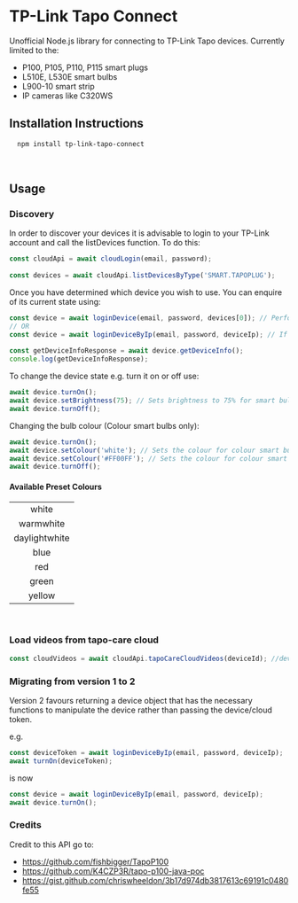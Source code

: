 # TP-Link Tapo Connect

Unofficial Node.js library for connecting to TP-Link Tapo devices. Currently limited to the:
- P100, P105, P110, P115 smart plugs
- L510E, L530E smart bulbs
- L900-10 smart strip
- IP cameras like C320WS

## Installation Instructions

```bash
  npm install tp-link-tapo-connect
```

<br/>

## Usage

### Discovery

In order to discover your devices it is advisable to login to your TP-Link account and call the listDevices function. To do this:

```ts
const cloudApi = await cloudLogin(email, password);
    
const devices = await cloudApi.listDevicesByType('SMART.TAPOPLUG');
```

Once you have determined which device you wish to use. You can enquire of its current state using:

```ts
const device = await loginDevice(email, password, devices[0]); // Performs a mac lookup to determine local IP address
// OR
const device = await loginDeviceByIp(email, password, deviceIp); // If you know your local device IP address
    
const getDeviceInfoResponse = await device.getDeviceInfo();
console.log(getDeviceInfoResponse);
```

To change the device state e.g. turn it on or off use:

```ts
await device.turnOn();
await device.setBrightness(75); // Sets brightness to 75% for smart bulbs only
await device.turnOff();
```

Changing the bulb colour (Colour smart bulbs only):

```ts
await device.turnOn();
await device.setColour('white'); // Sets the colour for colour smart bulbs only
await device.setColour('#FF00FF'); // Sets the colour for colour smart bulbs only using a hex value
await device.turnOff();
```

#### Available Preset Colours

||
| :-: |
| white |
| warmwhite |
| daylightwhite |
| blue |
| red |
| green |
| yellow |

<br/>

### Load videos from tapo-care cloud
```ts
const cloudVideos = await cloudApi.tapoCareCloudVideos(deviceId); //deviceId from listDevicesByType 
```

### Migrating from version 1 to 2

Version 2 favours returning a device object that has the necessary functions to manipulate the device rather
than passing the device/cloud token.

e.g.
```ts
const deviceToken = await loginDeviceByIp(email, password, deviceIp);
await turnOn(deviceToken);
```
is now
```ts
const device = await loginDeviceByIp(email, password, deviceIp);
await device.turnOn();
```

### Credits

Credit to this API go to:
* https://github.com/fishbigger/TapoP100
* https://github.com/K4CZP3R/tapo-p100-java-poc
* https://gist.github.com/chriswheeldon/3b17d974db3817613c69191c0480fe55
